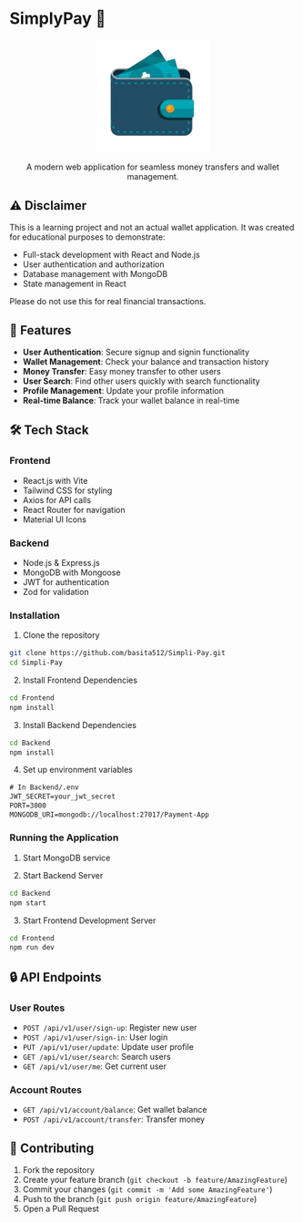 # SimplyPay 💸

<div align="center">
  <img src="Frontend/public/logo.png" alt="SimplyPay Logo" width="200"/>
  <p>A modern web application for seamless money transfers and wallet management.</p>
</div>

## ⚠️ Disclaimer

This is a learning project and not an actual wallet application. It was created for educational purposes to demonstrate:
- Full-stack development with React and Node.js
- User authentication and authorization
- Database management with MongoDB
- State management in React

Please do not use this for real financial transactions.

## 🌟 Features

- **User Authentication**: Secure signup and signin functionality
- **Wallet Management**: Check your balance and transaction history
- **Money Transfer**: Easy money transfer to other users
- **User Search**: Find other users quickly with search functionality
- **Profile Management**: Update your profile information
- **Real-time Balance**: Track your wallet balance in real-time

## 🛠️ Tech Stack

### Frontend
- React.js with Vite
- Tailwind CSS for styling
- Axios for API calls
- React Router for navigation
- Material UI Icons

### Backend
- Node.js & Express.js
- MongoDB with Mongoose
- JWT for authentication
- Zod for validation


### Installation

1. Clone the repository

```bash
git clone https://github.com/basita512/Simpli-Pay.git
cd Simpli-Pay
```

2. Install Frontend Dependencies
```bash
cd Frontend
npm install
```

3. Install Backend Dependencies
```bash
cd Backend
npm install
```

4. Set up environment variables
```env
# In Backend/.env
JWT_SECRET=your_jwt_secret
PORT=3000
MONGODB_URI=mongodb://localhost:27017/Payment-App
```

### Running the Application

1. Start MongoDB service

2. Start Backend Server
```bash
cd Backend
npm start
```

3. Start Frontend Development Server
```bash
cd Frontend
npm run dev
```

## 🔒 API Endpoints

### User Routes
- `POST /api/v1/user/sign-up`: Register new user
- `POST /api/v1/user/sign-in`: User login
- `PUT /api/v1/user/update`: Update user profile
- `GET /api/v1/user/search`: Search users
- `GET /api/v1/user/me`: Get current user

### Account Routes
- `GET /api/v1/account/balance`: Get wallet balance
- `POST /api/v1/account/transfer`: Transfer money

## 🤝 Contributing

1. Fork the repository
2. Create your feature branch (`git checkout -b feature/AmazingFeature`)
3. Commit your changes (`git commit -m 'Add some AmazingFeature'`)
4. Push to the branch (`git push origin feature/AmazingFeature`)
5. Open a Pull Request

